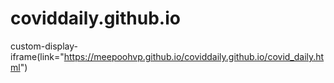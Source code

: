 ﻿# coviddaily.github.io
custom-display-
iframe(link="https://meepoohvp.github.io/coviddaily.github.io/covid_daily.html")
 
